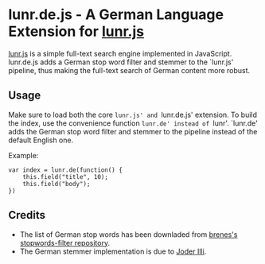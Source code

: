 lunr.de.js - A German Language Extension for [lunr.js](http://lunrjs.com/)
==========================================================================

[lunr.js](http://lunrjs.com/) is a simple full-text search engine implemented in JavaScript.
lunr.de.js adds a German stop word filter and stemmer to the `lunr.js' pipeline,
thus making the full-text search of German content more robust.

Usage
-----

Make sure to load both the core `lunr.js' and `lunr.de.js' extension.
To build the index, use the convenience function `lunr.de' instead of `lunr'.
`lunr.de' adds the German stop word filter and stemmer to the pipeline
instead of the default English one.

Example:

	var index = lunr.de(function() {
		this.field("title", 10);
		this.field("body");
	})

Credits
-------

* The list of German stop words has been downladed from [brenes's stopwords-filter repository](https://github.com/brenes/stopwords-filter).
* The German stemmer implementation is due to [Joder Illi](https://github.com/lambdafu/porter-stemmer/blob/master/german.js).